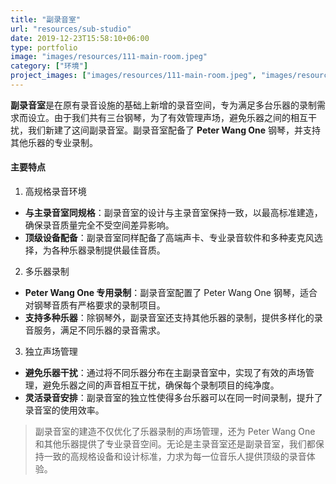 ```yaml
---
title: "副录音室"
url: "resources/sub-studio"
date: 2019-12-23T15:58:10+06:00
type: portfolio
image: "images/resources/111-main-room.jpeg"
category: ["环境"]
project_images: ["images/resources/111-main-room.jpeg", "images/resources/111-rest-room.jpeg"]
---
```


**副录音室**是在原有录音设施的基础上新增的录音空间，专为满足多台乐器的录制需求而设立。由于我们共有三台钢琴，为了有效管理声场，避免乐器之间的相互干扰，我们新建了这间副录音室。副录音室配备了 **Peter Wang One** 钢琴，并支持其他乐器的专业录制。

#### 主要特点

1. 高规格录音环境
- **与主录音室同规格**：副录音室的设计与主录音室保持一致，以最高标准建造，确保录音质量完全不受空间差异影响。
- **顶级设备配备**：副录音室同样配备了高端声卡、专业录音软件和多种麦克风选择，为各种乐器录制提供最佳音质。

2. 多乐器录制
- **Peter Wang One 专用录制**：副录音室配置了 Peter Wang One 钢琴，适合对钢琴音质有严格要求的录制项目。
- **支持多种乐器**：除钢琴外，副录音室还支持其他乐器的录制，提供多样化的录音服务，满足不同乐器的录音需求。

3. 独立声场管理
- **避免乐器干扰**：通过将不同乐器分布在主副录音室中，实现了有效的声场管理，避免乐器之间的声音相互干扰，确保每个录制项目的纯净度。
- **灵活录音安排**：副录音室的独立性使得多台乐器可以在同一时间录制，提升了录音室的使用效率。

> 副录音室的建造不仅优化了乐器录制的声场管理，还为 Peter Wang One 和其他乐器提供了专业录音空间。无论是主录音室还是副录音室，我们都保持一致的高规格设备和设计标准，力求为每一位音乐人提供顶级的录音体验。
